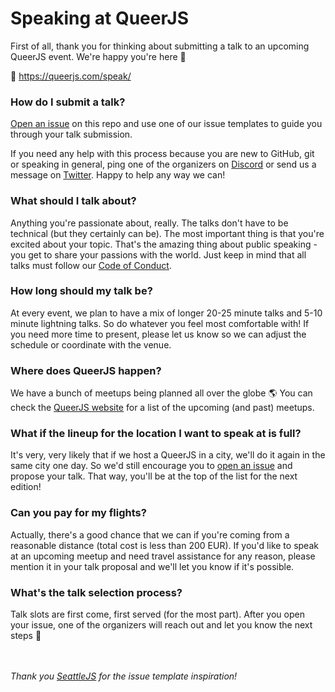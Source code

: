 # Speaking at QueerJS

First of all, thank you for thinking about submitting a talk to an upcoming QueerJS event. We're happy you're here :rainbow: 

:link: https://queerjs.com/speak/

### How do I submit a talk?

[Open an issue](https://github.com/queerjs/queerjs-talk-proposals/issues/new/choose) on this repo and use one of our issue templates to guide you through your talk submission.

If you need any help with this process because you are new to GitHub, git or speaking in general, ping one of the organizers on [Discord](https://discord.gg/jhMwNfK) or send us a message on [Twitter](https://twitter.com/QueerJS). Happy to help any way we can!

### What should I talk about?

Anything you're passionate about, really. The talks don't have to be technical (but they certainly can be). The most important thing is that you're excited about your topic. That's the amazing thing about public speaking - you get to share your passions with the world. Just keep in mind that all talks must follow our [Code of Conduct](https://queerjs.com/code-of-conduct/).

### How long should my talk be?

At every event, we plan to have a mix of longer 20-25 minute talks and 5-10 minute lightning talks. So do whatever you feel most comfortable with! If you need more time to present, please let us know so we can adjust the schedule or coordinate with the venue.

### Where does QueerJS happen?

We have a bunch of meetups being planned all over the globe :earth_americas: You can check the [QueerJS website](https://queerjs.com/) for a list of the upcoming (and past) meetups. 

### What if the lineup for the location I want to speak at is full?

It's very, very likely that if we host a QueerJS in a city, we'll do it again in the same city one day. So we'd still encourage you to [open an issue](https://github.com/queerjs/queerjs-talk-proposals/issues/new/choose) and propose your talk. That way, you'll be at the top of the list for the next edition!

### Can you pay for my flights?

Actually, there's a good chance that we can if you're coming from a reasonable distance (total cost is less than 200 EUR). If you'd like to speak at an upcoming meetup and need travel assistance for any reason, please mention it in your talk proposal and we'll let you know if it's possible.

### What's the talk selection process?

Talk slots are first come, first served (for the most part). After you open your issue, one of the organizers will reach out and let you know the next steps :tada:

\
\
_Thank you [SeattleJS](https://github.com/seattlejs/) for the issue template inspiration!_
